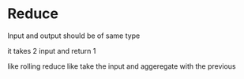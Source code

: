 # Reduce

Input and output should be of same type

it takes 2 input and return 1

like rolling reduce like take the input and aggeregate with the previous

